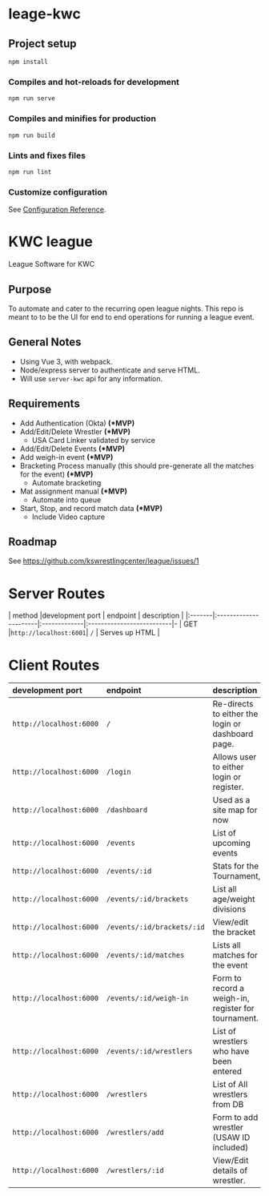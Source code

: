 # leage-kwc

## Project setup
```
npm install
```

### Compiles and hot-reloads for development
```
npm run serve
```

### Compiles and minifies for production
```
npm run build
```

### Lints and fixes files
```
npm run lint
```

### Customize configuration
See [Configuration Reference](https://cli.vuejs.org/config/).

# KWC league
League Software for KWC

## Purpose
To automate and cater to the recurring open league nights. This repo is meant to to be the UI for end to end operations for running a league event.

## General Notes

- Using Vue 3, with webpack.
- Node/express server to authenticate and serve HTML.
- Will use `server-kwc` api for any information.

## Requirements
- Add Authentication (Okta) **(\*MVP)**
- Add/Edit/Delete Wrestler  **(\*MVP)**
  - USA Card Linker validated by service
- Add/Edit/Delete Events **(\*MVP)**
- Add weigh-in event **(\*MVP)**
- Bracketing Process manually (this should pre-generate all the matches for the event) **(\*MVP)**
  - Automate bracketing
- Mat assignment manual **(\*MVP)**
  - Automate into queue
- Start, Stop, and record match data **(\*MVP)**
  - Include Video capture

## Roadmap

See https://github.com/kswrestlingcenter/league/issues/1

# Server Routes

| method |development port       | endpoint     | description               |
|:-------|:----------------------|:-------------|:--------------------------|-
| GET    |`http://localhost:6001`| `/`	        | Serves up HTML            |

# Client Routes

|development port       | endpoint                   | description                                         |
|:----------------------|:---------------------------|:----------------------------------------------------|
|`http://localhost:6000`| `/`	                       | Re-directs to either the login or dashboard page.   |
|`http://localhost:6000`| `/login`                   | Allows user to either login or register.            |
|`http://localhost:6000`| `/dashboard`               | Used as a site map for now                          |
|`http://localhost:6000`| `/events`                  | List of upcoming events                             |
|`http://localhost:6000`| `/events/:id`              | Stats for the Tournament,                           |
|`http://localhost:6000`| `/events/:id/brackets`     | List all age/weight divisions                       |
|`http://localhost:6000`| `/events/:id/brackets/:id` | View/edit the bracket                               |
|`http://localhost:6000`| `/events/:id/matches`	     | Lists all matches for the event                     |
|`http://localhost:6000`| `/events/:id/weigh-in`     | Form to record a weigh-in, register for tournament. |
|`http://localhost:6000`| `/events/:id/wrestlers`    | List of wrestlers who have been entered             |
|`http://localhost:6000`| `/wrestlers`	             | List of All wrestlers from DB                       |
|`http://localhost:6000`| `/wrestlers/add`           | Form to add wrestler (USAW ID included)             |
|`http://localhost:6000`| `/wrestlers/:id`           | View/Edit details of wrestler.                      |
